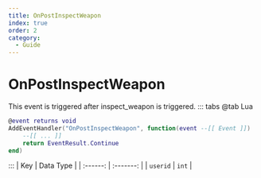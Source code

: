 ```yaml
---
title: OnPostInspectWeapon
index: true
order: 2
category:
  - Guide
---
```


# OnPostInspectWeapon
This event is triggered after inspect_weapon is triggered.
::: tabs
@tab Lua
```lua
@event returns void
AddEventHandler("OnPostInspectWeapon", function(event --[[ Event ]])
    --[[ ... ]]
    return EventResult.Continue
end)
```

:::
|    Key   | Data Type |
| :------: | :-------: |
| `userid` |   `int`   |